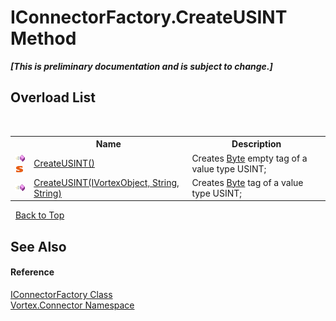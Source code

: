 # IConnectorFactory.CreateUSINT Method 
 _**\[This is preliminary documentation and is subject to change.\]**_


## Overload List
&nbsp;<table><tr><th></th><th>Name</th><th>Description</th></tr><tr><td>![Public method](media/pubmethod.gif "Public method")![Static member](media/static.gif "Static member")</td><td><a href="M_Vortex_Connector_IConnectorFactory_CreateUSINT.md">CreateUSINT()</a></td><td>
Creates <a href="http://msdn2.microsoft.com/en-us/library/yyb1w04y" target="_blank">Byte</a> empty tag of a value type USINT;</td></tr><tr><td>![Public method](media/pubmethod.gif "Public method")</td><td><a href="M_Vortex_Connector_IConnectorFactory_CreateUSINT_1.md">CreateUSINT(IVortexObject, String, String)</a></td><td>
Creates <a href="http://msdn2.microsoft.com/en-us/library/yyb1w04y" target="_blank">Byte</a> tag of a value type USINT;</td></tr></table>&nbsp;
<a href="#iconnectorfactory.createusint-method">Back to Top</a>

## See Also


#### Reference
<a href="T_Vortex_Connector_IConnectorFactory.md">IConnectorFactory Class</a><br /><a href="N_Vortex_Connector.md">Vortex.Connector Namespace</a><br />